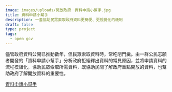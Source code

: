 ```yaml
---
image: images/uploads/開放政府－資料申請小幫手.jpg
title: 資料申請小幫手
description: 一套協助民眾索取政府資料更簡便、更視覺化的機制
draft: false
type: project
tags:
  - open gov
---
```

儘管政府資料公開已推動數年，但民眾索取資料時，常吃閉門羹。由一群公民志願者開發的「資料申請小幫手」分析政府拒絕釋出資料的常見原因，並將申請資料的流程模組化，協助民眾索取所需資料，既協助民間了解政府重點開放的資料，也幫助政府了解開放資料的重要性。

[資料申請小幫手](https://www.facebook.com/profile.php?id=100057697711099&paipv=0&eav=Afb9hPjbDqVpyxkq3rBKCiDTF8MvKTbU0Y4Fs3vzfhvvwc2HWTcMdCuP16zCOybpl1E&_rdr)